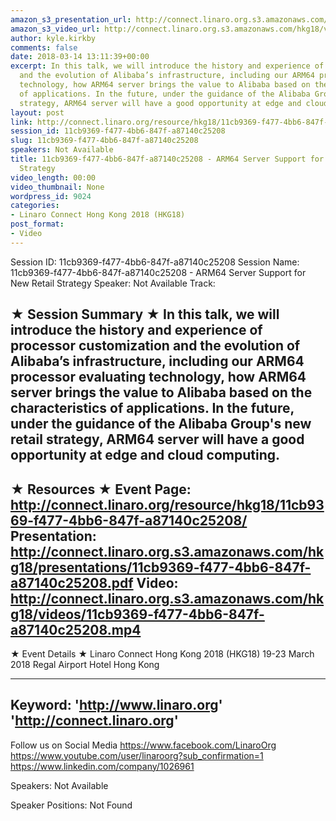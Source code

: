 ```yaml
---
amazon_s3_presentation_url: http://connect.linaro.org.s3.amazonaws.com/hkg18/presentations/11cb9369-f477-4bb6-847f-a87140c25208.pdf
amazon_s3_video_url: http://connect.linaro.org.s3.amazonaws.com/hkg18/videos/11cb9369-f477-4bb6-847f-a87140c25208.mp4
author: kyle.kirkby
comments: false
date: 2018-03-14 13:11:39+00:00
excerpt: In this talk, we will introduce the history and experience of processor customization
  and the evolution of Alibaba’s infrastructure, including our ARM64 processor evaluating
  technology, how ARM64 server brings the value to Alibaba based on the characteristics
  of applications. In the future, under the guidance of the Alibaba Group's new retail
  strategy, ARM64 server will have a good opportunity at edge and cloud computing.
layout: post
link: http://connect.linaro.org/resource/hkg18/11cb9369-f477-4bb6-847f-a87140c25208/
session_id: 11cb9369-f477-4bb6-847f-a87140c25208
slug: 11cb9369-f477-4bb6-847f-a87140c25208
speakers: Not Available
title: 11cb9369-f477-4bb6-847f-a87140c25208 - ARM64 Server Support for New Retail
  Strategy
video_length: 00:00
video_thumbnail: None
wordpress_id: 9024
categories:
- Linaro Connect Hong Kong 2018 (HKG18)
post_format:
- Video
---
```


Session ID: 11cb9369-f477-4bb6-847f-a87140c25208
Session Name: 11cb9369-f477-4bb6-847f-a87140c25208 - ARM64 Server Support for New Retail Strategy
Speaker: Not Available
Track: 


★ Session Summary ★
In this talk, we will introduce the history and experience of processor customization and the evolution of Alibaba’s infrastructure, including our ARM64 processor evaluating technology, how ARM64 server brings the value to Alibaba based on the characteristics of applications. In the future, under the guidance of the Alibaba Group's new retail strategy, ARM64 server will have a good opportunity at edge and cloud computing.
---------------------------------------------------
★ Resources ★
Event Page: http://connect.linaro.org/resource/hkg18/11cb9369-f477-4bb6-847f-a87140c25208/
Presentation: http://connect.linaro.org.s3.amazonaws.com/hkg18/presentations/11cb9369-f477-4bb6-847f-a87140c25208.pdf
Video: http://connect.linaro.org.s3.amazonaws.com/hkg18/videos/11cb9369-f477-4bb6-847f-a87140c25208.mp4
 ---------------------------------------------------
★ Event Details ★
Linaro Connect Hong Kong 2018 (HKG18)
19-23 March 2018 
Regal Airport Hotel Hong Kong

---------------------------------------------------
Keyword: 
'http://www.linaro.org'
'http://connect.linaro.org'
---------------------------------------------------
Follow us on Social Media
https://www.facebook.com/LinaroOrg
https://www.youtube.com/user/linaroorg?sub_confirmation=1
https://www.linkedin.com/company/1026961

Speakers: Not Available

Speaker Positions: Not Found


